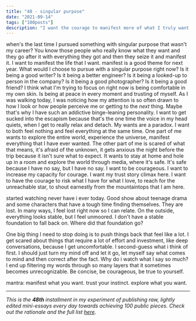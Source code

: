 ```yaml
---
title: "48 - singular purpose"
date: "2021-09-14"
tags: ["100posts"]
description: "I want the courage to manifest more of what I truly want. Feeling lost and committing to finding a foundation in my instinct and trusting myself to get through whatever I jump in."
---
```

when's the last time I pursued something with singular purpose that wasn't my career? You know those people who really know what they want and they go after it with everything they got and then they seize it and manifest it. I want to manifest the life that I want. manifest is a good theme for next year. What would I choose to pursue with a singular purpose right now? Is it being a good writer? Is it being a better engineer? Is it being a looked-up to person in the company? Is it being a good photographer? Is it being a good friend? I think what I'm trying to focus on right now is being comfortable in my own skin. Is being at peace in every moment and trusting of myself. As I was walking today, I was noticing how my attention is so often drawn to how I look or how people perceive me or getting to the _next_ thing. Maybe that's why I have such an addictive binge-leaning personality. I want to get sucked into the escapism because that's the one time the voice in my head quiets, when I get to really relax and detach. My wants are a paradox. I want to both feel nothing and feel everything at the same time. One part of me wants to explore the entire world, experience the universe, manifest everything that I have ever wanted. The other part of me is scared of what that means, it's afraid of the unknown, it gets anxious the night before the trip because it isn't sure what to expect. It wants to stay at home and hole up in a room and explore the world through media, where it's safe. It's safe because I have no say, but I have no say. I want to be courageous. I want to increase my capacity for courage. I want my trust story climax here. I want to have the courage to risk what I have for what I love, to reach for the unreachable star, to shout earnestly from the mountaintops that I am here.

started watching never have i ever today. Good show about teenage drama and some characters that have a tough time finding themselves. They are lost. In many ways, I feel lost right now so I can relate. On the outside, everything looks stable, but I feel unmoored. I don't have a stable foundation to fall back on. Where did that foundation go? 

One big thing I need to stop doing is to push things back that feel like a lot. I get scared about things that require a lot of effort and investment, like deep conversations, because I get uncomfortable. I second-guess what i think of first. I should just turn my mind off and let it go, let myself say what comes to mind and then correct after the fact. Why do i watch what I say so much? I end up filtering my words through so many layers that it sometimes becomes unrecognizable. Be concise, be courageous, be true to yourself.

mantra: manifest what you want. trust your instinct. explore what you want.

---

*This is the **48th** installment in my experiment of publishing raw, lightly edited mini-essays every day towards achieving 100 public pieces. Check out the rationale and the full list [here](https://www.spencerchang.me/experiments/100posts/)*.
